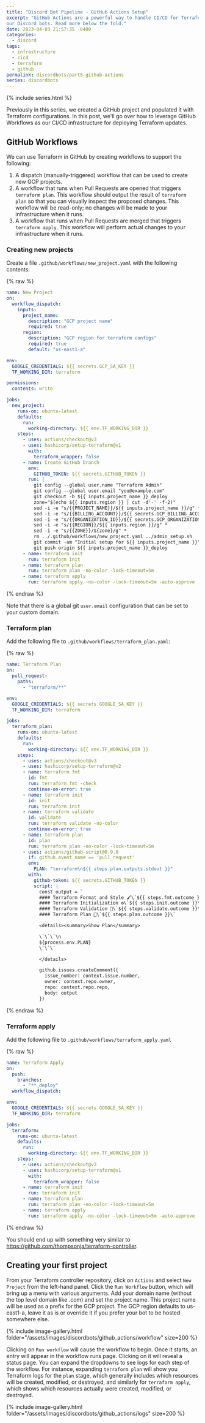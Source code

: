 ```yaml
---
title: "Discord Bot Pipeline - GitHub Actions Setup"
excerpt: "GitHub Actions are a powerful way to handle CI/CD for Terraform and
our Discord bots. Read more below the fold."
date: 2023-04-03 21:57:35 -0400
categories:
  - discord
tags:
  - infrastructure
  - cicd
  - terraform
  - github
permalink: discordbots/part5-github-actions
series: discordbots
---
```


{% include series.html %}

Previously in this series, we created a GitHub project and populated it with
Terraform configurations. In this post, we'll go over how to leverage GitHub
Workflows as our CI/CD infrastructure for deploying Terraform updates.

## GitHub Workflows

We can use Terraform in GitHub by creating workflows to support the following:

1. A dispatch (manually-triggered) workflow that can be used to create new
   GCP projects.
1. A workflow that runs when Pull Requests are opened that triggers
   `terraform plan`. This workflow should output the result of `terraform plan`
   so that you can visually inspect the proposed changes. This workflow will be
   read-only; no changes will be made to your infrastructure when it runs.
1. A workflow that runs when Pull Requests are merged that triggers
   `terraform apply`. This workflow will perform actual changes to your
   infrastructure when it runs.

### Creating new projects

Create a file `.github/workflows/new_project.yaml` with the following contents:

{% raw %}

```yaml
name: New Project
on:
  workflow_dispatch:
    inputs:
      project_name:
        description: "GCP project name"
        required: true
      region:
        description: "GCP region for terraform configs"
        required: true
        default: "us-east1-a"

env:
  GOOGLE_CREDENTIALS: ${{ secrets.GCP_SA_KEY }}
  TF_WORKING_DIR: terraform

permissions:
  contents: write

jobs:
  new_project:
    runs-on: ubuntu-latest
    defaults:
      run:
        working-directory: ${{ env.TF_WORKING_DIR }}
    steps:
      - uses: actions/checkout@v3
      - uses: hashicorp/setup-terraform@v1
        with:
          terraform_wrapper: false
      - name: Create GitHub branch
        env:
          GITHUB_TOKEN: ${{ secrets.GITHUB_TOKEN }}
        run: |
          git config --global user.name "Terraform Admin"
          git config --global user.email "you@example.com"
          git checkout -b ${{ inputs.project_name }}_deploy
          zone="$(echo ${{ inputs.region }} | cut -d'-' -f-2)"
          sed -i -e "s/{{PROJECT_NAME}}/${{ inputs.project_name }}/g" *
          sed -i -e "s/{{BILLING_ACCOUNT}}/${{ secrets.GCP_BILLING_ACCOUNT_ID }}/g" *
          sed -i -e "s/{{ORGANIZATION_ID}}/${{ secrets.GCP_ORGANIZATION_ID }}/g" *
          sed -i -e "s/{{REGION}}/${{ inputs.region }}/g" *
          sed -i -e "s/{{ZONE}}/${zone}/g" *
          rm ../.github/workflows/new_project.yaml ../admin_setup.sh
          git commit -am "Initial setup for ${{ inputs.project_name }}"
          git push origin ${{ inputs.project_name }}_deploy
      - name: terraform init
        run: terraform init
      - name: terraform plan
        run: terraform plan -no-color -lock-timeout=5m
      - name: terraform apply
        run: terraform apply -no-color -lock-timeout=5m -auto-approve
```

{% endraw %}

Note that there is a global git `user.email` configuration that can be set to
your custom domain.

### Terraform plan

Add the following file to `.github/workflows/terraform_plan.yaml`:

{% raw %}

```yaml
name: Terraform Plan
on:
  pull_request:
    paths:
      - "terraform/**"

env:
  GOOGLE_CREDENTIALS: ${{ secrets.GOOGLE_SA_KEY }}
  TF_WORKING_DIR: terraform

jobs:
  terraform_plan:
    runs-on: ubuntu-latest
    defaults:
      run:
        working-directory: ${{ env.TF_WORKING_DIR }}
    steps:
      - uses: actions/checkout@v3
      - uses: hashicorp/setup-terraform@v2
      - name: terraform fmt
        id: fmt
        run: terraform fmt -check
        continue-on-error: true
      - name: terraform init
        id: init
        run: terraform init
      - name: terraform validate
        id: validate
        run: terraform validate -no-color
        continue-on-error: true
      - name: terraform plan
        id: plan
        run: terraform plan -no-color -lock-timeout=5m
      - uses: actions/github-script@0.9.0
        if: github.event_name == 'pull_request'
        env:
          PLAN: "terraform\n${{ steps.plan.outputs.stdout }}"
        with:
          github-token: ${{ secrets.GITHUB_TOKEN }}
          script: |
            const output = `
            #### Terraform Format and Style 🖌\`${{ steps.fmt.outcome }}\`
            #### Terraform Initialization ⚙️\`${{ steps.init.outcome }}\`
            #### Terraform Validation 🤖\`${{ steps.validate.outcome }}\`
            #### Terraform Plan 📖\`${{ steps.plan.outcome }}\`

            <details><summary>Show Plan</summary>

            \`\`\`\n
            ${process.env.PLAN}
            \`\`\`

            </details>

            github.issues.createComment({
              issue_number: context.issue.number,
              owner: context.repo.owner,
              repo: context.repo.repo,
              body: output
            })
```

{% endraw %}

### Terraform apply

Add the following file to `.github/workflows/terraform_apply.yaml`

{% raw %}

```yaml
name: Terraform Apply
on:
  push:
    branches:
      - "**_deploy"
  workflow_dispatch:

env:
  GOOGLE_CREDENTIALS: ${{ secrets.GOOGLE_SA_KEY }}
  TF_WORKING_DIR: terraform

jobs:
  terraform:
    runs-on: ubuntu-latest
    defaults:
      run:
        working-directory: ${{ env.TF_WORKING_DIR }}
    steps:
      - uses: actions/checkout@v3
      - uses: hashicorp/setup-terraform@v1
        with:
          terraform_wrapper: false
      - name: terraform init
        run: terraform init
      - name: terraform plan
        run: terraform plan -no-color -lock-timeout=5m
      - name: terraform apply
        run: terraform apply -no-color -lock-timeout=5m -auto-approve
```

{% endraw %}

You should end up with something very similar to
https://github.com/thompsonja/terraform-controller.

## Creating your first project

From your Terraform controller repository, click on `Actions` and select
`New Project` from the left-hand panel. Click the `Run Workflow` button, which
will bring up a menu with various arguments. Add your domain name (without the
top level domain like .com) and set the project name. This project name will be
used as a prefix for the GCP project. The GCP region defaults to us-east1-a,
leave it as is or override it if you prefer your bot to be hosted somewhere
else.

{% include image-gallery.html folder="/assets/images/discordbots/github_actions/workflow" size=200 %}

Clicking on `Run workflow` will cause the workflow to begin. Once it starts, an
entry will appear in the workflow runs page. Clicking on it will reveal a status
page. You can expand the dropdowns to see logs for each step of the workflow.
For instance, expanding `terraform plan` will show you Terraform logs for the
`plan` stage, which generally includes which resources will be created,
modified, or destroyed, and similarly for `terraform apply`, which shows which
resources actually were created, modified, or destroyed.

{% include image-gallery.html folder="/assets/images/discordbots/github_actions/logs" size=200 %}
